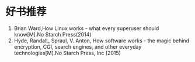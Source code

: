 # 好书推荐

1. Brian Ward,How Linux works - what every superuser should know[M].No Starch Press(2014)
2. Hyde, Randall_ Spraul, V. Anton, How software works - the magic behind encryption, CGI, search engines, and other everyday technologies[M].No Starch Press, Inc (2015)